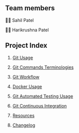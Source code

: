 ## Team members

:man_office_worker: Sahil Patel

:man_office_worker: Harikrushna Patel

## Project Index

1. [Git Usage](https://github.com/hkstone14/Team-Project-1/blob/master/Git_Usage.md)

2. [Git Commands Terminologies](https://github.com/hkstone14/Team-Project-1/blob/master/Git_Commands_Terminologies.md)

3. [Git Workflow](https://github.com/hkstone14/Team-Project-1/blob/master/Git_workflow.md)

4. [Docker Usage](https://github.com/hkstone14/Team-Project-1/blob/master/Docker_usage.md)

5. [Git Automated Testing Usage](https://github.com/hkstone14/Team-Project-1/blob/master/Automated_testing_usage.md)

6. [Git Continuous Integration](https://github.com/hkstone14/Team-Project-1/blob/master/Continuous_Integration_usage.md)

7. [Resources](https://github.com/hkstone14/Team-Project-1/blob/master/Resources.md)

8. [Changelog](https://github.com/hkstone14/Team-Project-1/blob/master/change-log.md)